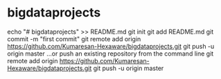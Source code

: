 # bigdataprojects
echo "# bigdataprojects" >> README.md
git init
git add README.md
git commit -m "first commit"
git remote add origin https://github.com/Kumaresan-Hexaware/bigdataprojects.git
git push -u origin master
…or push an existing repository from the command line
 git remote add origin https://github.com/Kumaresan-Hexaware/bigdataprojects.git
git push -u origin master
